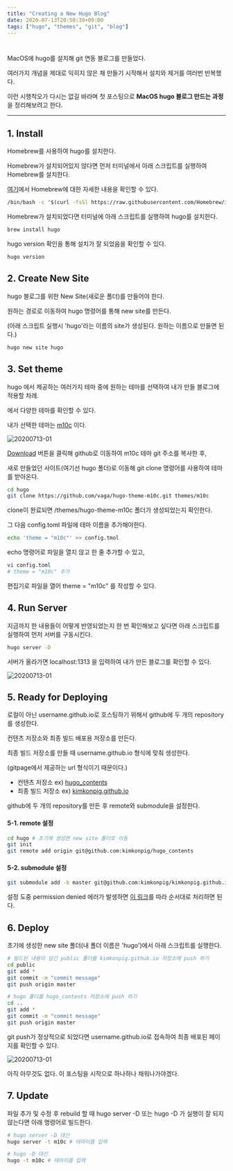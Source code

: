 ```yaml
---
title: "Creating a New Hugo Blog"
date: 2020-07-13T20:50:39+09:00
tags: ["hugo", "themes", "git", "blog"]
---
```


# <!--Creating A New Hugo Blog-->

MacOS에 hugo를 설치해 git 연동 블로그를 만들었다.

여러가지 개념을 제대로 익히지 않은 채 만들기 시작해서 설치와 제거를 여러번 반복했다.

이런 시행착오가 다시는 없길 바라며 첫 포스팅으로 **MacOS hugo 블로그 만드는 과정**을 정리해보려고 한다.



---



## 1. Install

Homebrew를 사용하여 hugo를 설치한다.

Homebrew가 설치되어있지 않다면 먼저 터미널에서 아래 스크립트를 실행하여 Homebrew를 설치한다.

[여기](https://brew.sh/index_ko)에서 Homebrew에 대한 자세한 내용을 확인할 수 있다.  

```sh
/bin/bash -c "$(curl -fsSl https://raw.githubusercontent.com/Homebrew/install/master/install.sh)"
```



Homebrew가 설치되었다면 터미널에 아래 스크립트를 실행하여 hugo를 설치한다.  

```sh
brew install hugo
```



hugo version 확인을 통해 설치가 잘 되었음을 확인할 수 있다.  

```sh
hugo version
```

  

## 2. Create New Site

hugo 블로그를 위한 New Site(새로운 폴더)를 만들어야 한다.

원하는 경로로 이동하여 hugo 명령어를 통해 new site를 만든다.

(아래 스크립트 실행시 'hugo'라는 이름의 site가 생성된다. 원하는 이름으로 만들면 된다.)

```sh
hugo new site hugo
```

  

## 3. Set theme

hugo 에서 제공하는 여러가지 테마 중에 원하는 테마를 선택하여 내가 만들 블로그에 적용할 차례.

에서 다양한 테마를 확인할 수 있다.

내가 선택한 테마는 [m10c](https://themes.gohugo.io/hugo-theme-m10c/) 이다. 

![20200713-01](/img/20200713-01.JPG)

  

[Download](https://github.com/vaga/hugo-theme-m10c) 버튼을 클릭해 github로 이동하여 m10c 테마 git 주소를 복사한 후,

새로 만들었던 사이트(여기선 hugo 폴더)로 이동해 git clone 명령어를 사용하여 테마를 받아온다.

```sh
cd hugo
git clone https://github.com/vaga/hugo-theme-m10c.git themes/m10c
```

  

clone이 완료되면 /themes/hugo-theme-m10c 폴더가 생성되었는지 확인한다.

그 다음 config.toml 파일에 테마 이름을 추가해야한다. 

```sh
echo 'theme = "m10c"' >> config.tmol
```

echo 명령어로 파일을 열지 않고 한 줄 추가할 수 있고,

```sh
vi config.toml
# theme = "m10c" 추가
```

편집기로 파일을 열어 theme = "m10c" 를 작성할 수 있다.

  

## 4. Run Server

지금까지 한 내용들이 어떻게 반영되었는지 한 번 확인해보고 싶다면 아래 스크립트를 실행하여 먼저 서버를 구동시킨다.

```sh
hugo server -D
```

서버가 올라가면 localhost:1313 을 입력하여 내가 만든 블로그를 확인할 수 있다.

![20200713-01](/img/20200713-02.JPG)

  

## 5. Ready for Deploying

로컬이 아닌 username.github.io로 호스팅하기 위해서 github에 두 개의 repository를 생성한다.

컨텐츠 저장소와 최종 빌드 배포용 저장소를 만든다.

최종 빌드 저장소를 만들 때 username.github.io 형식에 맞춰 생성한다.

(gitpage에서 제공하는 url 형식이기 때문이다.)

* 컨텐츠 저장소 ex) [hugo_contents](https://github.com/kimkonpig/hugo_contents)
* 최종 빌드 저장소 ex) [kimkonpig.github.io](https://github.com/kimkonpig/kimkonpig.github.io)

  

github에 두 개의 repository를 만든 후 remote와 submodule을 설정한다.

#### 5-1. remote 설정

~~~sh
cd hugo # 초기에 생성한 new site 폴더로 이동
git init
git remote add origin git@github.com:kimkonpig/hugo_contents
~~~




#### 5-2. submodule 설정

~~~sh
git submodule add -b master git@github.com:kimkonpig/kimkonpig.github.io.git public
~~~

  

설정 도중 permission denied 에러가 발생하면 [이 링크](https://docs.github.com/en/github/authenticating-to-github/checking-for-existing-ssh-keys)를 따라 순서대로 처리하면 된다.



## 6. Deploy

초기에 생성한 new site 폴더(내 폴더 이름은 'hugo')에서 아래 스크립트를 실행한다.

~~~sh
# 빌드된 내용이 담긴 public 폴더를 kimkonpig.github.io 저장소에 push 하기
cd public
git add *
git commit -m "commit message"
git push origin master

# hugo 폴더를 hugo_contents 저장소에 push 하기
cd ..
git add *
git commit -m "commit message"
git push origin master
~~~

  

git push가 정상적으로 되었다면 username.github.io로 접속하여 최종 배포된 페이지를 확인할 수 있다.

![20200713-01](/img/20200713-03.JPG)

아직 아무것도 없다. 이 포스팅을 시작으로 하나하나 채워나가야겠다.



## 7. Update

파일 추가 및 수정 후 rebuild 할 때 hugo server -D 또는 hugo -D 가 실행이 잘 되지 않는다면 아래 명령어로 빌드한다.

~~~sh
# hugo server -D 대신
hugo server -t m10c # 테마이름 입력

# hugo -D 대신
hugo -t m10c # 테마이름 입력
~~~




